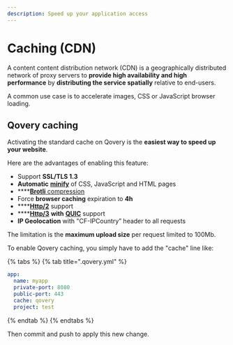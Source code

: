 ```yaml
---
description: Speed up your application access
---
```


# Caching \(CDN\)

A content content distribution network \(CDN\) is a geographically distributed network of proxy servers to **provide high availability and high performance** by **distributing the service spatially** relative to end-users.

A common use case is to accelerate images, CSS or JavaScript browser loading.

## Qovery caching

Activating the standard cache on Qovery is the **easiest way to speed up your website**.

Here are the advantages of enabling this feature:

* Support **SSL/TLS 1.3**
* **Automatic** [**minify**](https://en.wikipedia.org/wiki/Minification_%28programming%29) of CSS, JavaScript and HTML pages
* \*\*\*\*[**Brotli** compression](https://en.wikipedia.org/wiki/Brotli)
* Force **browser caching** expiration to **4h**
* \*\*\*\*[**Http/2**](https://en.wikipedia.org/wiki/HTTP/2) support
* \*\*\*\*[**Http/3**](https://en.wikipedia.org/wiki/HTTP/3) **with** [**QUIC**](https://en.wikipedia.org/wiki/QUIC) support
* **IP Geolocation** with "CF-IPCountry” header to all requests

The limitation is the **maximum upload size** per request limited to 100Mb.

To enable Qovery caching, you simply have to add the "cache" line like:

{% tabs %}
{% tab title=".qovery.yml" %}
```yaml
app:
  name: myapp
  private-port: 8080
  public-port: 443
  cache: qovery
  project: test
```
{% endtab %}
{% endtabs %}

Then commit and push to apply this new change.

